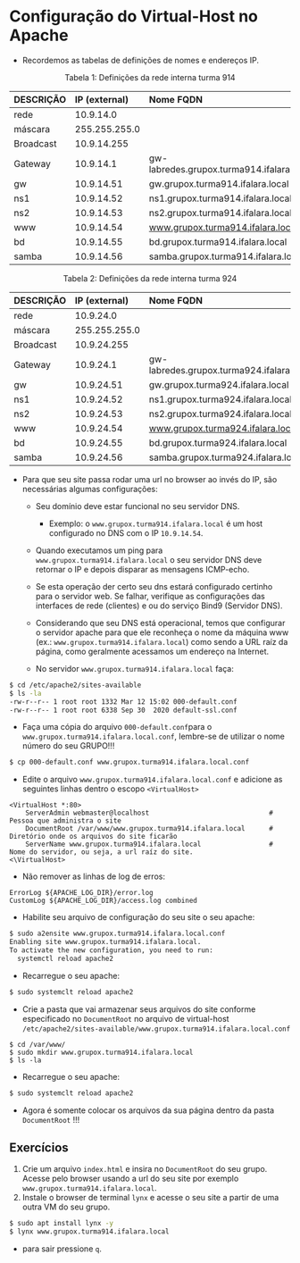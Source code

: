 # Configuração do Virtual-Host no Apache

* Recordemos as tabelas de definições de nomes e endereços IP.
<p><center> Tabela 1: Definições da rede interna turma 914</center></p>

| DESCRIÇÃO   | IP (external) | Nome FQDN                                 |
|:------------|:------------- |:------------------------------------------|
| rede        | 10.9.14.0     |                                           |
| máscara     | 255.255.255.0 |                                           |
| Broadcast   | 10.9.14.255   |                                           |
| Gateway     | 10.9.14.1     | gw-labredes.grupox.turma914.ifalara.local |
| gw          | 10.9.14.51    | gw.grupox.turma914.ifalara.local          |
| ns1         | 10.9.14.52    | ns1.grupox.turma914.ifalara.local         |
| ns2         | 10.9.14.53    | ns2.grupox.turma914.ifalara.local         |
| www         | 10.9.14.54    | www.grupox.turma914.ifalara.local         |
| bd          | 10.9.14.55    | bd.grupox.turma914.ifalara.local          |
| samba       | 10.9.14.56    | samba.grupox.turma914.ifalara.local       |

<p><center> Tabela 2: Definições da rede interna turma 924</center></p>

| DESCRIÇÃO   | IP (external) | Nome FQDN                                 |
|:------------|:------------- |:------------------------------------------|
| rede        | 10.9.24.0     |                                           |
| máscara     | 255.255.255.0 |                                           |
| Broadcast   | 10.9.24.255   |                                           |
| Gateway     | 10.9.24.1     | gw-labredes.grupox.turma924.ifalara.local |
| gw          | 10.9.24.51    | gw.grupox.turma924.ifalara.local          |
| ns1         | 10.9.24.52    | ns1.grupox.turma924.ifalara.local         |
| ns2         | 10.9.24.53    | ns2.grupox.turma924.ifalara.local         |
| www         | 10.9.24.54    | www.grupox.turma924.ifalara.local         |
| bd          | 10.9.24.55    | bd.grupox.turma924.ifalara.local          |
| samba       | 10.9.24.56    | samba.grupox.turma924.ifalara.local       |

* Para que seu site passa rodar uma url no browser ao invés do IP, são necessárias algumas configurações:
  * Seu domínio deve estar funcional no seu servidor DNS.
    * Exemplo: o ``www.grupox.turma914.ifalara.local`` é um host configurado no DNS com o IP ``10.9.14.54``.
  * Quando executamos um ping para ``www.grupox.turma914.ifalara.local`` o seu servidor DNS deve retornar o IP e depois disparar as mensagens ICMP-echo. 
  * Se esta operação der certo seu dns estará configurado certinho para o servidor web. Se falhar, verifique as configurações das interfaces de rede (clientes) e ou do serviço Bind9 (Servidor DNS).
  * Considerando que seu DNS está operacional, temos que configurar o servidor apache para que ele reconheça o nome da máquina www (ex.: ``www.grupox.turma914.ifalara.local``) como sendo a URL raíz da página, como geralmente acessamos um endereço na Internet. 

  * No servidor ``www.grupox.turma914.ifalara.local`` faça:

```bash
$ cd /etc/apache2/sites-available
$ ls -la
-rw-r--r-- 1 root root 1332 Mar 12 15:02 000-default.conf
-rw-r--r-- 1 root root 6338 Sep 30  2020 default-ssl.conf
```

  * Faça uma cópia do arquivo ``000-default.conf``para o ``www.grupox.turma914.ifalara.local.conf``, lembre-se de utilizar o nome número do seu GRUPO!!!
```bash
$ cp 000-default.conf www.grupox.turma914.ifalara.local.conf
```
  * Edite o arquivo ``www.grupox.turma914.ifalara.local.conf`` e adicione as seguintes linhas dentro o escopo ``<VirtualHost>``

```
<VirtualHost *:80>
	ServerAdmin webmaster@localhost                              # Pessoa que administra o site
	DocumentRoot /var/www/www.grupox.turma914.ifalara.local      # Diretório onde os arquivos do site ficarão
	ServerName www.grupox.turma914.ifalara.local                 # Nome do servidor, ou seja, a url raíz do site.
<\VirtualHost>
```
 * Não remover as linhas de log de erros:
```
ErrorLog ${APACHE_LOG_DIR}/error.log
CustomLog ${APACHE_LOG_DIR}/access.log combined
```
 * Habilite seu arquivo de configuração do seu site  o seu apache:
```bash
$ sudo a2ensite www.grupox.turma914.ifalara.local.conf
Enabling site www.grupox.turma914.ifalara.local.
To activate the new configuration, you need to run:
  systemctl reload apache2
```

 * Recarregue o seu apache:
```bash
$ sudo systemclt reload apache2
```

 * Crie a pasta que vai armazenar seus arquivos do site conforme especificado no ``DocumentRoot`` no arquivo de virtual-host ``/etc/apache2/sites-available/www.grupox.turma914.ifalara.local.conf``

```
$ cd /var/www/
$ sudo mkdir www.grupox.turma914.ifalara.local
$ ls -la
```

* Recarregue o seu apache:
```bash
$ sudo systemclt reload apache2
```

* Agora é somente colocar os arquivos da sua página dentro da pasta ``DocumentRoot`` !!!

## Exercícios

1. Crie um arquivo ``index.html`` e insira no ``DocumentRoot`` do seu grupo. Acesse pelo browser usando a url do seu site por exemplo ``www.grupox.turma914.ifalara.local``.
2. Instale o browser de terminal ``lynx`` e acesse o seu site a partir de uma outra VM do seu grupo.
```bash
$ sudo apt install lynx -y
$ lynx www.grupox.turma914.ifalara.local
```
  * para sair pressione `q`. 

